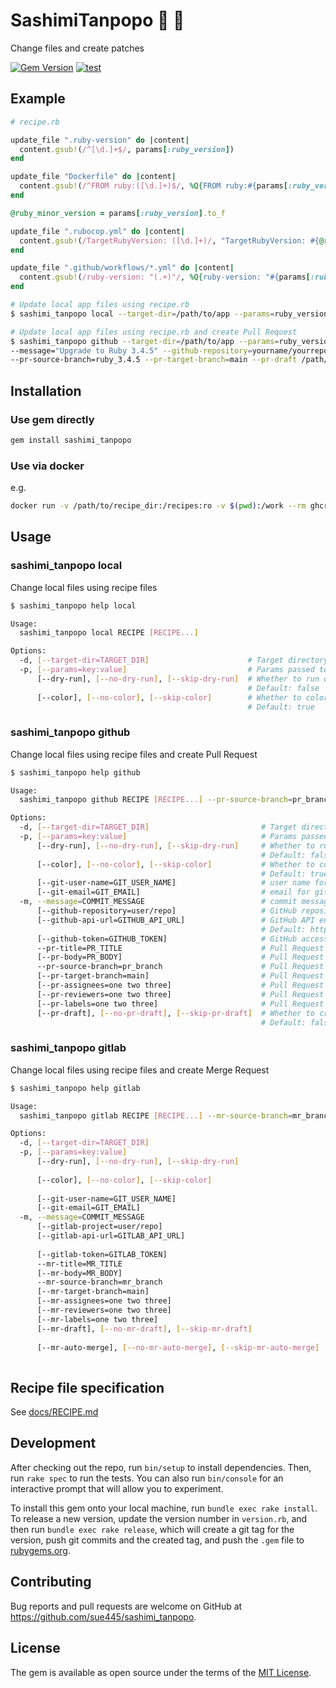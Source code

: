 # SashimiTanpopo :sushi: :blossom:
Change files and create patches

[![Gem Version](https://badge.fury.io/rb/sashimi_tanpopo.svg)](https://badge.fury.io/rb/sashimi_tanpopo)
[![test](https://github.com/sue445/sashimi_tanpopo/actions/workflows/test.yml/badge.svg)](https://github.com/sue445/sashimi_tanpopo/actions/workflows/test.yml)

## Example
```ruby
# recipe.rb

update_file ".ruby-version" do |content|
  content.gsub!(/^[\d.]+$/, params[:ruby_version])
end

update_file "Dockerfile" do |content|
  content.gsub!(/^FROM ruby:([\d.]+)$/, %Q{FROM ruby:#{params[:ruby_version]}})
end

@ruby_minor_version = params[:ruby_version].to_f

update_file ".rubocop.yml" do |content|
  content.gsub!(/TargetRubyVersion: ([\d.]+)/, "TargetRubyVersion: #{@ruby_minor_version}")
end

update_file ".github/workflows/*.yml" do |content|
  content.gsub!(/ruby-version: "(.+)"/, %Q{ruby-version: "#{params[:ruby_version]}"})
end
```

```bash
# Update local app files using recipe.rb
$ sashimi_tanpopo local --target-dir=/path/to/app --params=ruby_version:3.4.5 /path/to/recipe.rb

# Update local app files using recipe.rb and create Pull Request
$ sashimi_tanpopo github --target-dir=/path/to/app --params=ruby_version:3.4.5 \
--message="Upgrade to Ruby 3.4.5" --github-repository=yourname/yourrepo --pr-title="Upgrade to Ruby 3.4.5" \
--pr-source-branch=ruby_3.4.5 --pr-target-branch=main --pr-draft /path/to/recipe.rb
```

## Installation
### Use gem directly
```bash
gem install sashimi_tanpopo
```

### Use via docker
e.g.

```bash
docker run -v /path/to/recipe_dir:/recipes:ro -v $(pwd):/work --rm ghcr.io/sue445/sashimi_tanpopo <local|github|gitlab> <arguments> /recipes/recipe.rb
```

## Usage
### sashimi_tanpopo local
Change local files using recipe files

```bash
$ sashimi_tanpopo help local

Usage:
  sashimi_tanpopo local RECIPE [RECIPE...]

Options:
  -d, [--target-dir=TARGET_DIR]                      # Target directory. Default: current directory
  -p, [--params=key:value]                           # Params passed to recipe file
      [--dry-run], [--no-dry-run], [--skip-dry-run]  # Whether to run dry run
                                                     # Default: false
      [--color], [--no-color], [--skip-color]        # Whether to colorize output
                                                     # Default: true
```

### sashimi_tanpopo github
Change local files using recipe files and create Pull Request

```bash
$ sashimi_tanpopo help github

Usage:
  sashimi_tanpopo github RECIPE [RECIPE...] --pr-source-branch=pr_branch --pr-title=PR_TITLE -m, --message=COMMIT_MESSAGE

Options:
  -d, [--target-dir=TARGET_DIR]                         # Target directory. Default: current directory
  -p, [--params=key:value]                              # Params passed to recipe file
      [--dry-run], [--no-dry-run], [--skip-dry-run]     # Whether to run dry run
                                                        # Default: false
      [--color], [--no-color], [--skip-color]           # Whether to colorize output
                                                        # Default: true
      [--git-user-name=GIT_USER_NAME]                   # user name for git commit. Default: username of user authenticated with token
      [--git-email=GIT_EMAIL]                           # email for git commit. Default: <git_user_name>@users.noreply.<github_host>
  -m, --message=COMMIT_MESSAGE                          # commit message
      [--github-repository=user/repo]                   # GitHub repository for Pull Request. One of --github--repository or $GITHUB_REPOSITORY is required [$GITHUB_REPOSITORY]
      [--github-api-url=GITHUB_API_URL]                 # GitHub API endpoint. One of --github-api-url or $GITHUB_API_URL is required [$GITHUB_API_URL]
                                                        # Default: https://api.github.com
      [--github-token=GITHUB_TOKEN]                     # GitHub access token. One of --github-token or $GITHUB_TOKEN is required [$GITHUB_TOKEN]
      --pr-title=PR_TITLE                               # Pull Request title
      [--pr-body=PR_BODY]                               # Pull Request body
      --pr-source-branch=pr_branch                      # Pull Request source branch (a.k.a. head branch)
      [--pr-target-branch=main]                         # Pull Request target branch (a.k.a. base branch). One of --pr-target-branch or $GITHUB_REF_NAME is required [$GITHUB_REF_NAME]
      [--pr-assignees=one two three]                    # Pull Request assignees
      [--pr-reviewers=one two three]                    # Pull Request reviewers
      [--pr-labels=one two three]                       # Pull Request labels
      [--pr-draft], [--no-pr-draft], [--skip-pr-draft]  # Whether to create draft Pull Request
                                                        # Default: false
```

### sashimi_tanpopo gitlab
Change local files using recipe files and create Merge Request

```bash
$ sashimi_tanpopo help gitlab

Usage:
  sashimi_tanpopo gitlab RECIPE [RECIPE...] --mr-source-branch=mr_branch --mr-title=MR_TITLE -m, --message=COMMIT_MESSAGE

Options:
  -d, [--target-dir=TARGET_DIR]                                        # Target directory. Default: current directory
  -p, [--params=key:value]                                             # Params passed to recipe file
      [--dry-run], [--no-dry-run], [--skip-dry-run]                    # Whether to run dry run
                                                                       # Default: false
      [--color], [--no-color], [--skip-color]                          # Whether to colorize output
                                                                       # Default: true
      [--git-user-name=GIT_USER_NAME]                                  # user name for git commit. Default: username of user authenticated with token
      [--git-email=GIT_EMAIL]                                          # email for git commit. Default: <git_user_name>@noreply.<gitlab_host>
  -m, --message=COMMIT_MESSAGE                                         # commit message
      [--gitlab-project=user/repo]                                     # GitLab project for Merge Request. One of --gitlab-project, $GITLAB_PROJECT or $CI_PROJECT_PATH is required [$GITLAB_PROJECT, $CI_PROJECT_PATH]
      [--gitlab-api-url=GITLAB_API_URL]                                # GitLab API endpoint. One of --gitlab-api-url, $GITLAB_API_URL or $CI_API_V4_URL is required [$GITLAB_API_URL, $CI_API_V4_URL]
                                                                       # Default: https://gitlab.com/api/v4
      [--gitlab-token=GITLAB_TOKEN]                                    # GitLab access token. One of --gitlab-token or $GITLAB_TOKEN is required [$GITLAB_TOKEN]
      --mr-title=MR_TITLE                                              # Merge Request title
      [--mr-body=MR_BODY]                                              # Merge Request body
      --mr-source-branch=mr_branch                                     # Merge Request source branch
      [--mr-target-branch=main]                                        # Merge Request target branch). One of --mr-target-branch, $MR_TARGET_BRANCH or $CI_DEFAULT_BRANCH is required [$MR_TARGET_BRANCH, $CI_DEFAULT_BRANCH]
      [--mr-assignees=one two three]                                   # Merge Request assignees
      [--mr-reviewers=one two three]                                   # Merge Request reviewers
      [--mr-labels=one two three]                                      # Merge Request labels
      [--mr-draft], [--no-mr-draft], [--skip-mr-draft]                 # Whether to create draft Merge Request
                                                                       # Default: false
      [--mr-auto-merge], [--no-mr-auto-merge], [--skip-mr-auto-merge]  # Whether to set auto-merge to Merge Request
                                                                       # Default: false
```

## Recipe file specification
See [docs/RECIPE.md](docs/RECIPE.md)

## Development

After checking out the repo, run `bin/setup` to install dependencies. Then, run `rake spec` to run the tests. You can also run `bin/console` for an interactive prompt that will allow you to experiment.

To install this gem onto your local machine, run `bundle exec rake install`. To release a new version, update the version number in `version.rb`, and then run `bundle exec rake release`, which will create a git tag for the version, push git commits and the created tag, and push the `.gem` file to [rubygems.org](https://rubygems.org).

## Contributing

Bug reports and pull requests are welcome on GitHub at https://github.com/sue445/sashimi_tanpopo.

## License

The gem is available as open source under the terms of the [MIT License](https://opensource.org/licenses/MIT).
